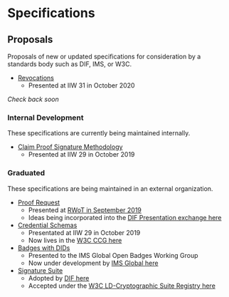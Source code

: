 # Specifications

## Proposals

Proposals of new or updated specifications for consideration by a standards body such as DIF, IMS, or W3C.

- [Revocations](specifications/revocations)
    + Presented at IIW 31 in October 2020

_Check back soon_

### Internal Development

These specifications are currently being maintained internally.

- [Claim Proof Signature Methodology](specifications/claim-proof.md)
    + Presented at IIW 29 in October 2019

### Graduated

These specifications are being maintained in an external organization.
- [Proof Request](specifications/proof-request.md)
    + Presented at [RWoT in September 2019](https://github.com/WebOfTrustInfo/rwot9-prague/blob/master/topics-and-advance-readings/verifiable-credentials-proof-request.md)
    + Ideas being incorporated into the [DIF Presentation exchange here](https://identity.foundation/presentation-exchange/)
- [Credential Schemas](specifications/schemas.md)
    + Presentated at IIW 29 in October 2019
    + Now lives in the [W3C CCG here](https://github.com/w3c-ccg/vc-json-schemas)
- [Badges with DIDs](specifications/badges-with-dids.md)
    + Presented to the IMS Global Open Badges Working Group
    + Now under development by [IMS Global here](https://github.com/IMSGlobal/openbadges-specification/issues/258)
- [Signature Suite](specifications/signature-suite.md)
    + Adopted by [DIF here](https://identity.foundation/JcsEd25519Signature2020/)
    + Accepted under the [W3C LD-Cryptographic Suite Registry here](https://w3c-ccg.github.io/ld-cryptosuite-registry/)



